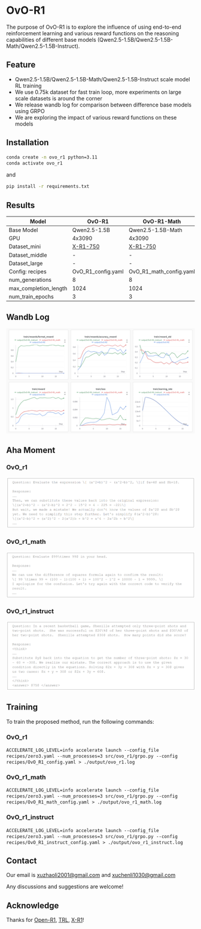 # OvO-R1
The purpose of OvO-R1 is to explore the influence of using end-to-end reinforcement learning and various reward functions on the reasoning capabilities of different base models (Qwen2.5-1.5B/Qwen2.5-1.5B-Math/Qwen2.5-1.5B-Instruct).

## Feature

- Qwen2.5-1.5B/Qwen2.5-1.5B-Math/Qwen2.5-1.5B-Instruct scale model RL training
- We use 0.75k dataset for fast train loop, more experiments on large scale datasets is around the corner
- We release wandb log for comparison between difference base models using GRPO
- We are exploring the impact of various reward functions on these models

## Installation

```bash
conda create -n ovo_r1 python=3.11
conda activate ovo_r1
```

and

```bash
pip install -r requirements.txt
```

## Results

| Model                 | OvO-R1                                                  | OvO-R1-Math                                             | OvO-R1-Instruct                                         |
| --------------------- | ------------------------------------------------------------ | ------------------------------------------------------------ | ------------------------------------------------------------ |
| Base Model            | Qwen2.5-1.5B | Qwen2.5-1.5B-Math | Qwen2.5-1.5B-Instruct |
| GPU                   | 4x3090                                                       | 4x3090                                                       | 4x3090                                                       |
| Dataset_mini               | [X-R1-750](https://huggingface.co/datasets/xiaodongguaAIGC/X-R1-750)                             | [X-R1-750](https://huggingface.co/datasets/xiaodongguaAIGC/X-R1-750)                              | [X-R1-750](https://huggingface.co/datasets/xiaodongguaAIGC/X-R1-750)                              |
| Dataset_middle               | - | -                                                  | -                                                 |
| Dataset_large               | - | -                                                  | -                                                 |
| Config: recipes       | OvO_R1_config.yaml                                 | OvO_R1_math_config.yaml                                 | OvO_R1_instruct_config.yaml                                     |
| num_generations       | 8                                                           | 8                                                            | 8                                                            |
| max_completion_length | 1024                                                         | 1024                                                         | 1024                                                         |
| num_train_epochs      | 3                                                            | 3                                                            | 3                                                            |

## Wandb Log

![wandb](./assets/wandb_log.png)

## Aha Moment

### OvO_r1

![r1](./assets/ovo_r1.png)

### OvO_r1_math

![r1_math](./assets/ovo_r1_math.png)

### OvO_r1_instruct

![r1_instruct](./assets/ovo_r1_instruct.png)

## Training

To train the proposed method, run the following commands:

### OvO_r1

```
ACCELERATE_LOG_LEVEL=info accelerate launch --config_file recipes/zero3.yaml --num_processes=3 src/ovo_r1/grpo.py --config recipes/OvO_R1_config.yaml > ./output/ovo_r1.log
```

### OvO_r1_math

```
ACCELERATE_LOG_LEVEL=info accelerate launch --config_file recipes/zero3.yaml --num_processes=3 src/ovo_r1/grpo.py --config recipes/OvO_R1_math_config.yaml > ./output/ovo_r1_math.log
```

### OvO_r1_instruct

```
ACCELERATE_LOG_LEVEL=info accelerate launch --config_file recipes/zero3.yaml --num_processes=3 src/ovo_r1/grpo.py --config recipes/OvO_R1_instruct_config.yaml > ./output/ovo_r1_instruct.log
```

## Contact

Our email is xuzhaoli2001@gmail.com and xuchenli1030@gmail.com

Any discussions and suggestions are welcome!

## Acknowledge

Thanks for [Open-R1](https://github.com/huggingface/open-r1), [TRL](https://github.com/huggingface/trl), [X-R1](https://github.com/dhcode-cpp/X-R1)!
